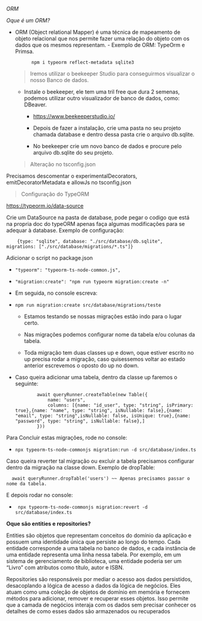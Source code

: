 *ORM*

*Oque é um ORM?* 

- ORM (Object relational Mapper) é uma técnica de mapeamento de objeto relacional que nos permite fazer uma relação do objeto com os dados que os mesmos representam.
        - Exemplo de ORM: TypeOrm e Primsa.

            npm i typeorm reflect-metadata sqlite3

    > Iremos utilizar o beekeeper Studio para conseguirmos visualizar o nosso Banco de dados.
  
     - Instale o beekeeper, ele tem uma tril free que dura 2 semenas, podemos utilizar outro visualizador de banco de dados, como: DBeaver.
       
        - https://www.beekeeperstudio.io/
          
        - Depois de fazer a instalação, crie uma pasta no seu projeto chamada database e dentro dessa pasta crie o arquivo db.sqlite.
          
        - No beekeeper crie um novo banco de dados e procure pelo arquivo db.sqlite do seu projeto. 

    >Alteração no tsconfig.json
    
Precisamos descomentar o experimentalDecorators, emitDecoratorMetadata e allowJs no tsconfig.json

> Configuração do TypeORM
> 
  https://typeorm.io/data-source
  
Crie um DataSource na pasta de database, pode pegar o codigo que está na propria doc do typeORM apenas faça algumas modificações para se adequar à database. Exemplo de configuração:
  
        {type: "sqlite", database: "./src/database/db.sqlite",  migrations: ["./src/database/migrations/*.ts"]}

  Adicionar o script no package.json
  -     "typeorm": "typeorm-ts-node-common.js",
  -     "migration:create": "npm run typeorm migration:create -n"
  
  - Em seguida, no console escreva:
  -     npm run migration:create src/database/migrations/teste
  
    - Estamos testando se nossas migrações estão indo para o lugar certo.
  
    - Nas migrações podemos configurar nome da tabela e/ou colunas da tabela.
  
    - Toda migração tem duas classes up e down, oque estiver escrito no up precisa rodar a migração, caso quisessemos voltar ao estado anterior escrevemos o oposto do up no down.

  - Caso queira adicionar uma tabela, dentro da classe up faremos o seguinte:
  
                await queryRunner.createTable(new Table({
                    name: "users",
                    columns: [{name: "id_user", type: "string", isPrimary: true},{name: "name", type: "string", isNullable: false},{name: "email", type: "string",isNullable: false, isUnique: true},{name: "password", type: "string", isNullable: false},]
                }))

  Para Concluir estas migrações, rode no console:
  -     npx typeorm-ts-node-commonjs migration:run -d src/database/index.ts

  Caso queira reverter tal migração ou excluir a tabela precisamos configurar dentro da migração na classe down. Exemplo de dropTable:
  
      await queryRunner.dropTable('users') ~~ Apenas precisamos passar o nome da tabela.
  
  E depois rodar no console:
  -      npx typeorm-ts-node-commonjs migration:revert -d src/database/index.ts

**Oque são entities e repositories?**
  
Entities são objetos que representam conceitos do domínio da aplicação e possuem uma identidade única que persiste ao longo do tempo. Cada entidade corresponde a uma tabela no banco de dados, e cada instância de uma entidade representa uma linha nessa tabela. Por exemplo, em um sistema de gerenciamento de biblioteca, uma entidade poderia ser um “Livro” com atributos como título, autor e ISBN.
 
Repositories são responsáveis por mediar o acesso aos dados persistidos, desacoplando a lógica de acesso a dados da lógica de negócios. Eles atuam como uma coleção de objetos de domínio em memória e fornecem métodos para adicionar, remover e recuperar esses objetos. Isso permite que a camada de negócios interaja com os dados sem precisar conhecer os detalhes de como esses dados são armazenados ou recuperados
